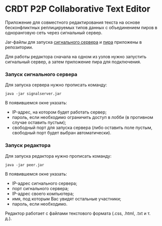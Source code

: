 # CRDT P2P Collaborative Text Editor
Приложение для совместного редактирования текста на основе бесконфликтных реплицируемых типов данных с объединением пиров в одноранговую сеть через сигнальный сервер.

Jar-файлы для запуска [сигнального сервера](/jar/signalserver.jar) и [пира](/jar/peer.jar) приложены в репозитории.

Для работы редактора сначала на одном из узлов нужно запустить сигнальный сервер, а затем приложение пира для подключения.

### Запуск сигнального сервера
Для запуска сервера нужно прописать команду:
```
java -jar signalserver.jar 
```
В появившемся окне указать: 
* IP-адрес, на котором будет работать сервер;
* пароль, если необходимо ограничить доступ в лобби (в противном случае оставить пустым);
* свободный порт для запуска сервера (либо оставить поле пустым, свободный порт будет выбран автоматически).
### Запуск редактора
Для запуска редактора нужно прописать команду:
```
java -jar peer.jar 
```
В появившемся окне указать: 
* IP-адрес сигнального сервера;
* порт сигнального сервера;
* IP-адрес своего компьютера;
* имя, под которым Вас увидят остальные участники;
* пароль, если необходимо.

Редактор работает с файлами текстового формата (.css, .html, .txt и т. д.).